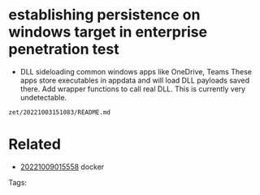 # establishing persistence on windows target in enterprise penetration test
- DLL sideloading common windows apps like OneDrive, Teams
These apps store executables in appdata and will load DLL payloads saved there.
Add wrapper functions to call real DLL.
This is currently very undetectable.

` zet/20221003151083/README.md `

# Related

- [20221009015558](/zet/20221009015558/README.md) docker

Tags:

    
